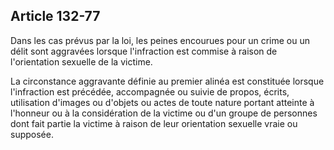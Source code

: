 Article 132-77
----
Dans les cas prévus par la loi, les peines encourues pour un crime ou un délit
sont aggravées lorsque l'infraction est commise à raison de l'orientation
sexuelle de la victime.

La circonstance aggravante définie au premier alinéa est constituée lorsque
l'infraction est précédée, accompagnée ou suivie de propos, écrits, utilisation
d'images ou d'objets ou actes de toute nature portant atteinte à l'honneur ou à
la considération de la victime ou d'un groupe de personnes dont fait partie la
victime à raison de leur orientation sexuelle vraie ou supposée.
